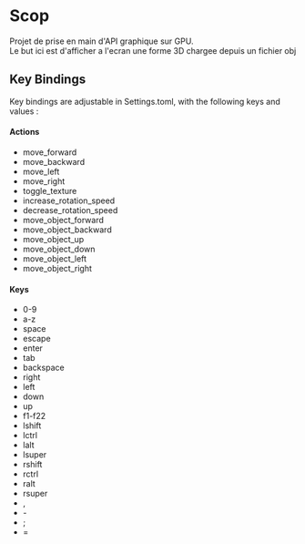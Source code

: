 <h1> Scop </h1>
<p> Projet de prise en main d'API graphique sur GPU.</br>Le but ici est d'afficher a l'ecran une forme 3D chargee depuis un fichier obj</p>

<h2> Key Bindings </h2>
<p> Key bindings are adjustable in Settings.toml, with the following keys and values :

<h4> Actions </h4>
<ul>
	<li>move_forward</li>
	<li>move_backward</li>
	<li>move_left</li>
	<li>move_right</li>
	<li>toggle_texture</li>
	<li>increase_rotation_speed</li>
	<li>decrease_rotation_speed</li>
	<li>move_object_forward</li>
	<li>move_object_backward</li>
	<li>move_object_up</li>
	<li>move_object_down</li>
	<li>move_object_left</li>
	<li>move_object_right</li>
</ul>

<h4> Keys </h4>
<ul>
	<li>0-9</li>
	<li>a-z</li>
	<li>space</li>
	<li>escape</li>
	<li>enter</li>
	<li>tab</li>
	<li>backspace</li>
	<li>right</li>
	<li>left</li>
	<li>down</li>
	<li>up</li>
	<li>f1-f22</li>
	<li>lshift</li>
	<li>lctrl</li>
	<li>lalt</li>
	<li>lsuper</li>
	<li>rshift</li>
	<li>rctrl</li>
	<li>ralt</li>
	<li>rsuper</li>
	<li>,</li>
	<li>-</li>
	<li>;</li>
	<li>=</li>
</ul>
